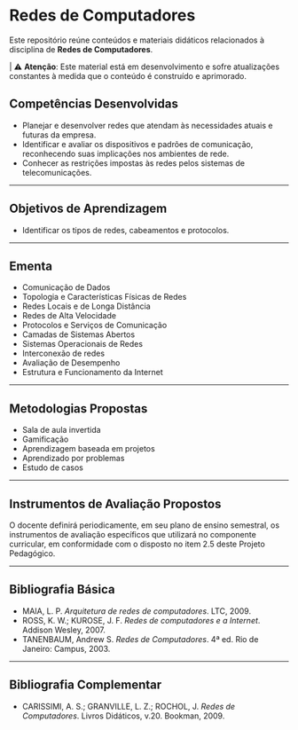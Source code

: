 # Redes de Computadores

Este repositório reúne conteúdos e materiais didáticos relacionados à disciplina de **Redes de Computadores**.

| ⚠️ **Atenção**: Este material está em desenvolvimento e sofre atualizações constantes à medida que o conteúdo é construído e aprimorado.


## Competências Desenvolvidas

- Planejar e desenvolver redes que atendam às necessidades atuais e futuras da empresa.  
- Identificar e avaliar os dispositivos e padrões de comunicação, reconhecendo suas implicações nos ambientes de rede.  
- Conhecer as restrições impostas às redes pelos sistemas de telecomunicações.  

---

## Objetivos de Aprendizagem

- Identificar os tipos de redes, cabeamentos e protocolos.  

---

## Ementa

- Comunicação de Dados  
- Topologia e Características Físicas de Redes  
- Redes Locais e de Longa Distância  
- Redes de Alta Velocidade  
- Protocolos e Serviços de Comunicação  
- Camadas de Sistemas Abertos  
- Sistemas Operacionais de Redes  
- Interconexão de redes  
- Avaliação de Desempenho  
- Estrutura e Funcionamento da Internet  

---

## Metodologias Propostas

- Sala de aula invertida  
- Gamificação  
- Aprendizagem baseada em projetos  
- Aprendizado por problemas  
- Estudo de casos  

---

## Instrumentos de Avaliação Propostos

O docente definirá periodicamente, em seu plano de ensino semestral, os instrumentos de avaliação específicos que utilizará no componente curricular, em conformidade com o disposto no item 2.5 deste Projeto Pedagógico.

---

## Bibliografia Básica

- MAIA, L. P. *Arquitetura de redes de computadores*. LTC, 2009.  
- ROSS, K. W.; KUROSE, J. F. *Redes de computadores e a Internet*. Addison Wesley, 2007.  
- TANENBAUM, Andrew S. *Redes de Computadores*. 4ª ed. Rio de Janeiro: Campus, 2003.  

---

## Bibliografia Complementar

- CARISSIMI, A. S.; GRANVILLE, L. Z.; ROCHOL, J. *Redes de Computadores*. Livros Didáticos, v.20. Bookman, 2009.  
